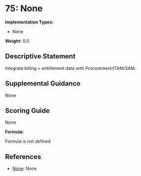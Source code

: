 # 75: None

**Implementation Types:**

- None

**Weight:** 0.0

## Descriptive Statement

Integrate billing + entitlement data with Procurement/ITAM/SAM.

## Supplemental Guidance

None

## Scoring Guide

None

**Formula:**

Formula is not defined

## References

- [None](None): None

